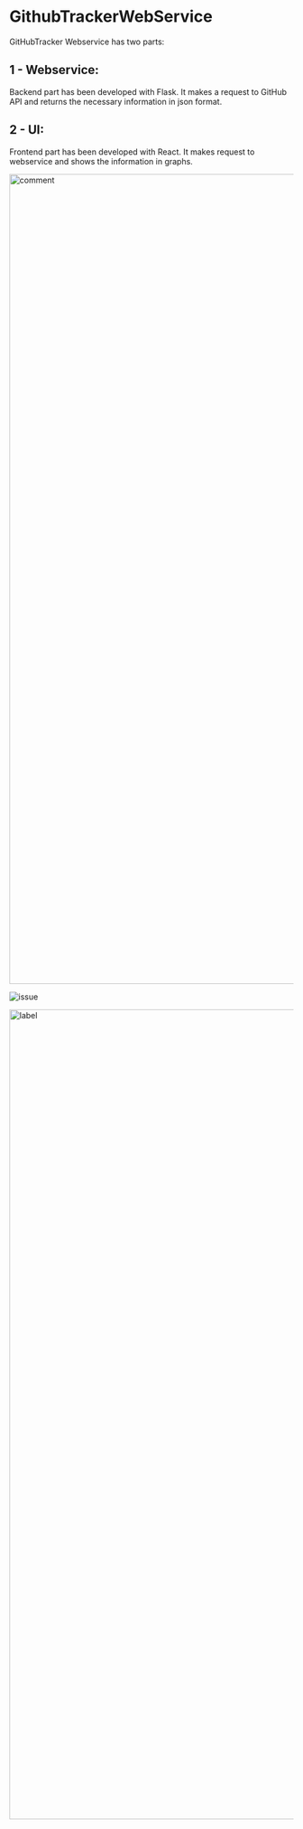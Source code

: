 # GithubTrackerWebService

GitHubTracker Webservice has two parts:

## 1 - Webservice:

Backend part has been developed with Flask. It makes a request to GitHub API and returns the necessary information in json format.

## 2 - UI:

Frontend part has been developed with React. It makes request to webservice and shows the information in graphs.



<img width="1434" alt="comment" src="https://user-images.githubusercontent.com/26031429/147285893-19eac5ca-250a-4f7c-a94e-d68d89a24450.png">

![issue](https://user-images.githubusercontent.com/26031429/147285924-407d6b40-437a-4475-95f6-cd9d58aecdb9.jpeg)


<img width="1434" alt="label" src="https://user-images.githubusercontent.com/26031429/147285900-48086ce6-9b86-489e-8af0-9aeffbb187b2.png">

